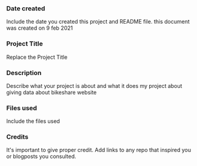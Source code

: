 ### Date created
Include the date you created this project and README file.
this document was created on 9 feb 2021
### Project Title
Replace the Project Title

### Description
Describe what your project is about and what it does
my project about giving data about bikeshare website
### Files used
Include the files used

### Credits
It's important to give proper credit. Add links to any repo that inspired you or blogposts you consulted.

